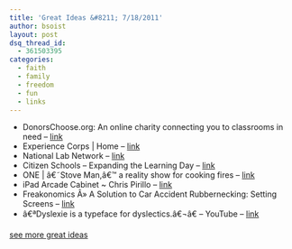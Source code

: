 ```yaml
---
title: 'Great Ideas &#8211; 7/18/2011'
author: bsoist
layout: post
dsq_thread_id:
  - 361503395
categories:
  - faith
  - family
  - freedom
  - fun
  - links
---
```

  * DonorsChoose.org: An online charity connecting you to classrooms in need &#8211; [link][1] 
  * Experience Corps | Home &#8211; [link][2] 
  * National Lab Network &#8211; [link][3] 
  * Citizen Schools &#8211; Expanding the Learning Day &#8211; [link][4] 
  * ONE | â€˜Stove Man,â€™ a reality show for cooking fires &#8211; [link][5] 
  * iPad Arcade Cabinet ~ Chris Pirillo &#8211; [link][6] 
  * Freakonomics Â» A Solution to Car Accident Rubbernecking: Setting Screens &#8211; [link][7] 
  * â€ªDyslexie is a typeface for dyslectics.â€¬â€ &#8211; YouTube &#8211; [link][8] 

[see more great ideas][9]

 [1]: http://www.donorschoose.org/
 [2]: http://www.experiencecorps.org/index.cfm
 [3]: http://www.nationallabnetwork.org/
 [4]: http://www.citizenschools.org/
 [5]: http://www.one.org/blog/2011/06/30/stove-man-a-reality-show-for-cooking-fires/?utm_source=feedburner&utm_medium=feed&utm_campaign=Feed%3A+TheONEBlog+%28The+ONE+Blog%29
 [6]: http://chris.pirillo.com/ipad-arcade-cabinet/?utm_source=feedburner&utm_medium=feed&utm_campaign=Feed%3A+ChrisPirillo+%28Chris+Pirillo%29&utm_content=Google+Reader
 [7]: http://www.freakonomics.com/2011/07/12/a-solution-to-car-accident-rubbernecking-setting-screens/
 [8]: http://www.youtube.com/watch?v=VLtYFcHx7ec&feature=player_embedded#at=113
 [9]: http://delicious.com/bsoist/i
